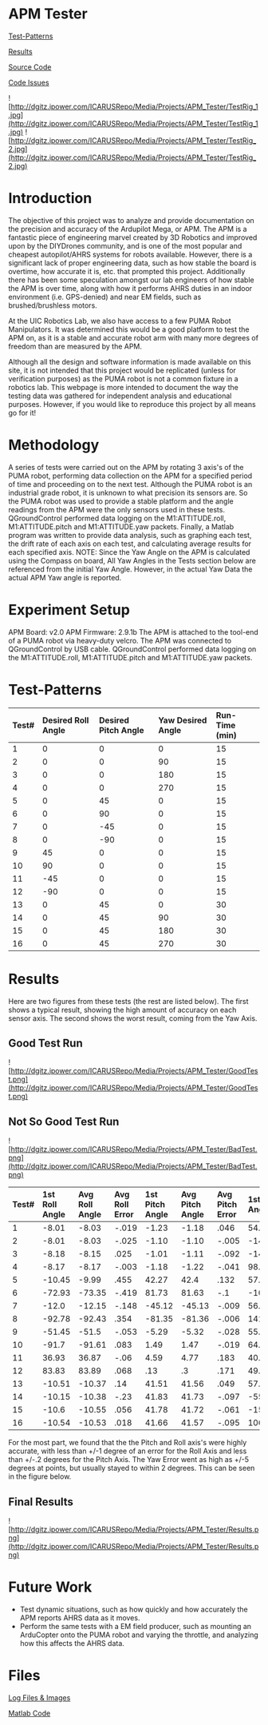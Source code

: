 # APM Tester #

[Test-Patterns](APM_Tester#Test-Patterns.md)

[Results](APM_Tester#Results.md)

[Source Code](https://bitbucket.org/uicrobotics/apm_tester/src)

[Code Issues](https://bitbucket.org/uicrobotics/apm_tester/issues?status=new&status=open)

![http://dgitz.ipower.com/ICARUSRepo/Media/Projects/APM_Tester/TestRig_1.jpg](http://dgitz.ipower.com/ICARUSRepo/Media/Projects/APM_Tester/TestRig_1.jpg)
![http://dgitz.ipower.com/ICARUSRepo/Media/Projects/APM_Tester/TestRig_2.jpg](http://dgitz.ipower.com/ICARUSRepo/Media/Projects/APM_Tester/TestRig_2.jpg)
# Introduction #

The objective of this project was to analyze and provide documentation on the precision and accuracy of the Ardupilot Mega, or APM.  The APM is a fantastic piece of engineering marvel created by 3D Robotics and improved upon by the DIYDrones community, and is one of the most popular and cheapest autopilot/AHRS systems for robots available.  However, there is a significant lack of proper engineering data, such as how stable the board is overtime, how accurate it is, etc. that prompted this project.  Additionally there has been some speculation amongst our lab engineers of how stable the APM is over time, along with how it performs AHRS duties in an indoor environment (i.e. GPS-denied) and near EM fields, such as brushed/brushless motors.

At the UIC Robotics Lab, we also have access to a few PUMA Robot Manipulators.  It was determined this would be a good platform to test the APM on, as it is a stable and accurate robot arm with many more degrees of freedom than are measured by the APM.

Although all the design and software information is made available on this site, it is not intended that this project would be replicated (unless for verification purposes) as the PUMA robot is not a common fixture in a robotics lab.  This webpage is more intended to document the way the testing data was gathered for independent analysis and educational purposes.  However, if you would like to reproduce this project by all means go for it!


# Methodology #
A series of tests were carried out on the APM by rotating 3 axis's of the PUMA robot, performing data collection on the APM for a specified period of time and proceeding on to the next test.  Although the PUMA robot is an industrial grade robot, it is unknown to what precision its sensors are.  So the PUMA robot was used to provide a stable platform and the angle readings from the APM were the only sensors used in these tests.  QGroundControl performed data logging on the M1:ATTITUDE.roll, M1:ATTITUDE.pitch and M1:ATTITUDE.yaw packets.  Finally, a Matlab program was written to provide data analysis, such as graphing each test, the drift rate of each axis on each test, and calculating average results for each specified axis.  NOTE:  Since the Yaw Angle on the APM is calculated using the Compass on board, All Yaw Angles in the Tests section below are referenced from the initial Yaw Angle.  However, in the actual Yaw Data the actual APM Yaw angle is reported.

# Experiment Setup #
APM Board: v2.0
APM Firmware: 2.9.1b
The APM is attached to the tool-end of a PUMA robot via heavy-duty velcro.  The APM was connected to QGroundControl by USB cable.  QGroundControl performed data logging on the M1:ATTITUDE.roll, M1:ATTITUDE.pitch and M1:ATTITUDE.yaw packets.

# Test-Patterns #
| **Test#** | **Desired Roll Angle** | **Desired Pitch Angle** | **Yaw Desired Angle** | **Run-Time (min)** |
|:----------|:-----------------------|:------------------------|:----------------------|:-------------------|
| 1 | 0 | 0| 0| 15 |
| 2 | 0| 0| 90| 15|
| 3 | 0| 0| 180| 15|
| 4 | 0| 0| 270| 15|
| 5 | 0| 45| 0 | 15|
| 6 | 0| 90 | 0| 15|
| 7 | 0| -45| 0| 15|
| 8 | 0| -90| 0| 15|
| 9 | 45| 0| 0| 15|
| 10 | 90| 0| 0| 15|
| 11 | -45| 0| 0| 15|
| 12 | -90| 0| 0| 15|
| 13 | 0 | 45 | 0 | 30|
| 14 | 0| 45| 90| 30|
| 15 | 0| 45| 180 | 30|
| 16 | 0 | 45| 270| 30|

# Results #
Here are two figures from these tests (the rest are listed below).  The first shows a typical result, showing the high amount of accuracy on each sensor axis.  The second shows the worst result, coming from the Yaw Axis.

## Good Test Run ##
![http://dgitz.ipower.com/ICARUSRepo/Media/Projects/APM_Tester/GoodTest.png](http://dgitz.ipower.com/ICARUSRepo/Media/Projects/APM_Tester/GoodTest.png)

## Not So Good Test Run ##
![http://dgitz.ipower.com/ICARUSRepo/Media/Projects/APM_Tester/BadTest.png](http://dgitz.ipower.com/ICARUSRepo/Media/Projects/APM_Tester/BadTest.png)

| **Test#** | **1st Roll Angle** | **Avg Roll Angle** | **Avg Roll Error** | **1st Pitch Angle** | **Avg Pitch Angle** | **Avg Pitch Error** | **1st Yaw Angle** | **Avg Yaw Angle** | **Avg Yaw Error** |
|:----------|:-------------------|:-------------------|:-------------------|:--------------------|:--------------------|:--------------------|:------------------|:------------------|:------------------|
| 1 | -8.01| -8.03| -.019| -1.23| -1.18| .046| 54.81| 54.87| .066|
| 2 | -8.01| -8.03| -.025| -1.10| -1.10| -.005| -14.51| -14.92| -.414|
| 3 | -8.18| -8.15| .025| -1.01| -1.11| -.092| -147.66| -147.16| .501|
| 4 | -8.17| -8.17| -.003| -1.18| -1.22| -.041| 98.41| 98.79| .385|
| 5 | -10.45| -9.99| .455| 42.27| 42.4| .132| 57.43| 56.54| .894|
| 6 | -72.93| -73.35| -.419| 81.73| 81.63| -.1| -10.46| -5.61| 4.851|
| 7 | -12.0| -12.15| -.148| -45.12| -45.13| -.009| 56.1| 56.34| .236|
| 8 | -92.78| -92.43| .354| -81.35| -81.36| -.006| 141.14| 141.82| .677|
| 9 | -51.45| -51.5| -.053| -5.29| -5.32| -.028| 55.35| 55.57| .215|
| 10 | -91.7| -91.61| .083| 1.49| 1.47| -.019| 64.03| 60.48| -3.552|
| 11 | 36.93| 36.87| -.06| 4.59| 4.77| .183| 40.27| 40.48| .211|
| 12 | 83.83| 83.89| .068| .13| .3| .171| 49.87| 54.54| 4.579|
| 13 | -10.51| -10.37| .14| 41.51| 41.56| .049| 57.15 | 56.98| -.17|
| 14 | -10.15| -10.38| -.23| 41.83| 41.73| -.097| -55.72| -55.07| .647|
| 15 | -10.6| -10.55| .056| 41.78| 41.72| -.061| -152.1| -151.87| .237|
| 16 | -10.54| -10.53| .018| 41.66| 41.57| -.095| 106.34| 106.81| .464|

For the most part, we found that the the Pitch and Roll axis's were highly accurate, with less than +/-1 degree of an error for the Roll Axis and less than +/-.2 degrees for the Pitch Axis.  The Yaw Error went as high as +/-5 degrees at points, but usually stayed to within 2 degrees.  This can be seen in the figure below.

## Final Results ##
![http://dgitz.ipower.com/ICARUSRepo/Media/Projects/APM_Tester/Results.png](http://dgitz.ipower.com/ICARUSRepo/Media/Projects/APM_Tester/Results.png)
# Future Work #
  * Test dynamic situations, such as how quickly and how accurately the APM reports AHRS data as it moves.
  * Perform the same tests with a EM field producer, such as mounting an ArduCopter onto the PUMA robot and varying the throttle, and analyzing how this affects the AHRS data.

# Files #
[Log Files & Images](http://dgitz.ipower.com/ICARUSRepo/Media/Projects/APM_Tester/8-July-2013-PUMA.zip)

[Matlab Code](http://dgitz.ipower.com/ICARUSRepo/Media/Projects/APM_Tester/MainProgram_QGroundControl.zip)